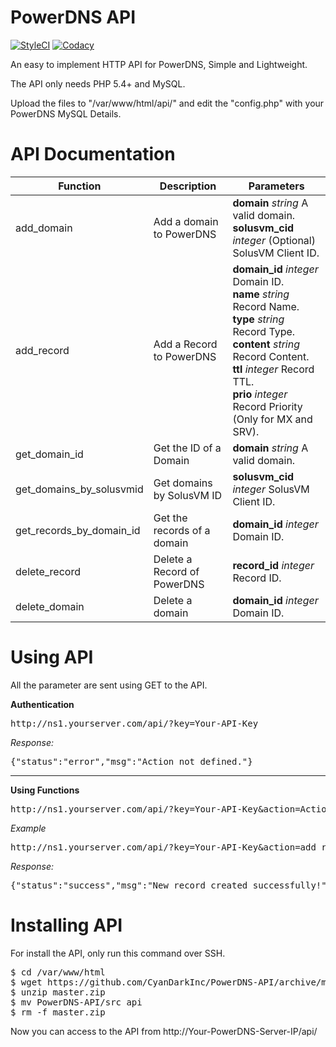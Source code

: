 # PowerDNS API 

[![StyleCI](https://styleci.io/repos/47706537/shield?branch=master)](https://styleci.io/repos/47706537)
[![Codacy](https://img.shields.io/codacy/grade/32143961293d4ae3b25dd9e702f69c65/master.svg?style=flat-square)](https://www.codacy.com/app/yosoy/Advandz-Framework?utm_source=github.com&amp;utm_medium=referral&amp;utm_content=Advandz/Advandz-Framework&amp;utm_campaign=Badge_Grade)

An easy to implement HTTP API for PowerDNS, Simple and Lightweight.

The API only needs PHP 5.4+ and MySQL.

Upload the files to "/var/www/html/api/" and edit the "config.php" with your PowerDNS MySQL Details.

# API Documentation

Function                    | Description                 | Parameters
--------------------------- | --------------------------- | ---------------------------
add_domain                  | Add a domain to PowerDNS    | <b>domain</b> <i>string</i> A valid domain.<br> <b>solusvm_cid</b> <i>integer</i> (Optional) SolusVM Client ID.<br>
add_record                  | Add a Record to PowerDNS    | <b>domain_id</b> <i>integer</i> Domain ID.<br> <b>name</b> <i>string</i> Record Name.<br> <b>type</b> <i>string</i> Record Type.<br> <b>content</b> <i>string</i> Record Content.<br> <b>ttl</b> <i>integer</i> Record TTL.<br> <b>prio</b> <i>integer</i> Record Priority (Only for MX and SRV).<br>
get_domain_id               | Get the ID of a Domain      | <b>domain</b> <i>string</i> A valid domain.<br> 
get_domains_by_solusvmid    | Get domains by SolusVM ID   | <b>solusvm_cid</b> <i>integer</i> SolusVM Client ID.<br>
get_records_by_domain_id    | Get the records of a domain | <b>domain_id</b> <i>integer</i> Domain ID.<br>
delete_record               | Delete a Record of PowerDNS | <b>record_id</b> <i>integer</i> Record ID.<br>
delete_domain               | Delete a domain             | <b>domain_id</b> <i>integer</i> Domain ID.<br>

# Using API 

All the parameter are sent using GET to the API.

<b>Authentication</b>
<pre>http://ns1.yourserver.com/api/?key=Your-API-Key</pre>
<i>Response:</i>
<pre>{"status":"error","msg":"Action not defined."}</pre>
<hr>
<b>Using Functions</b>
<pre>http://ns1.yourserver.com/api/?key=Your-API-Key&action=Action&param1=xx....</pre>
<i>Example</i>
<pre>http://ns1.yourserver.com/api/?key=Your-API-Key&action=add_record&domain_id=12&name=demo.com&type=NS&content=google.com</pre>
<i>Response:</i>
<pre>{"status":"success","msg":"New record created successfully!"}</pre>

# Installing API
For install the API, only run this command over SSH.
<pre>
$ cd /var/www/html
$ wget https://github.com/CyanDarkInc/PowerDNS-API/archive/master.zip
$ unzip master.zip
$ mv PowerDNS-API/src api
$ rm -f master.zip
</pre>

Now you can access to the API from http://Your-PowerDNS-Server-IP/api/